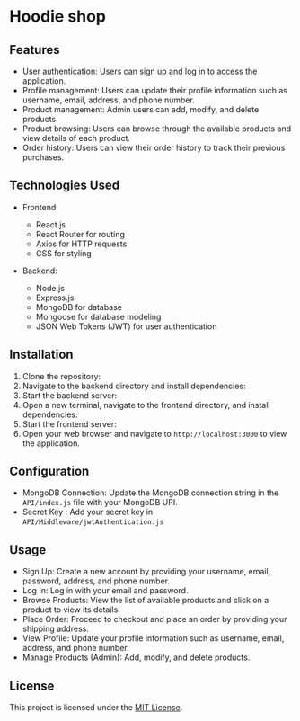 # Hoodie shop

## Features

- User authentication: Users can sign up and log in to access the application.
- Profile management: Users can update their profile information such as username, email, address, and phone number.
- Product management: Admin users can add, modify, and delete products.
- Product browsing: Users can browse through the available products and view details of each product.
- Order history: Users can view their order history to track their previous purchases.

## Technologies Used

- Frontend:
  - React.js
  - React Router for routing
  - Axios for HTTP requests
  - CSS for styling
  
- Backend:
  - Node.js
  - Express.js
  - MongoDB for database
  - Mongoose for database modeling
  - JSON Web Tokens (JWT) for user authentication

## Installation

1. Clone the repository:
2. Navigate to the backend directory and install dependencies:
3. Start the backend server:
4. Open a new terminal, navigate to the frontend directory, and install dependencies:
5. Start the frontend server:
6. Open your web browser and navigate to `http://localhost:3000` to view the application.

## Configuration

- MongoDB Connection: Update the MongoDB connection string in the `API/index.js` file with your MongoDB URI.
- Secret Key : Add your secret key in `API/Middleware/jwtAuthentication.js`

## Usage

- Sign Up: Create a new account by providing your username, email, password, address, and phone number.
- Log In: Log in with your email and password.
- Browse Products: View the list of available products and click on a product to view its details.
- Place Order: Proceed to checkout and place an order by providing your shipping address.
- View Profile: Update your profile information such as username, email, address, and phone number.
- Manage Products (Admin): Add, modify, and delete products.

## License

This project is licensed under the [MIT License](LICENSE).
